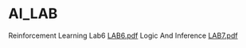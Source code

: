 # AI_LAB
Reinforcement Learning Lab6
[LAB6.pdf](https://github.com/GumusAyseNur/AI_LAB/files/11696733/LAB6.pdf)
Logic And Inference
[LAB7.pdf](https://github.com/GumusAyseNur/AI_LAB/files/11713957/LAB7.pdf)
